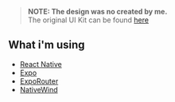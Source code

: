 > <b>NOTE: The design was no created by me.</b></br>
> The original UI Kit can be found [here](https://www.figma.com/community/file/1307732311613727730)

## What i'm using

-   [React Native](https://reactnative.dev/)
-   [Expo](https://docs.expo.dev/)
-   [ExpoRouter](https://docs.expo.dev/router/introduction/)
-   [NativeWind](https://www.nativewind.dev/)
